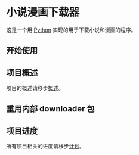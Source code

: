 # 小说漫画下载器
这是一个用 [Python](https://www.python.org/) 实现的用于下载小说和漫画的程序。

## 开始使用

## 项目概述
项目的概述请移步[概述](/docs/summary.md)。

## 重用内部 downloader 包

## 项目进度
所有项目相关的进度请移步[计划](/docs/plans.md)。

